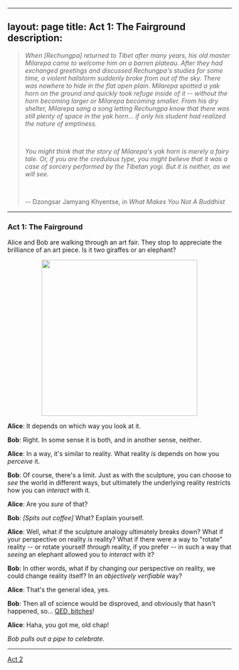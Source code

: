 

---
layout: page
title: Act 1: The Fairground
description:
---


>*When [Rechungpa] returned to Tibet after many years, his old master
  Milarepa came to welcome him on a barren plateau. After they had exchanged
  greetings and discussed Rechungpa's studies for some time, a violent
  hailstorm suddenly broke from out of the sky. There was nowhere to hide in
  the flat open plain. Milarepa spotted a yak horn on the ground and quickly
  took refuge inside of it -- without the horn becoming larger or Milarepa
  becoming smaller. From his dry shelter, Milarepa sang a song letting
  Rechungpa know that there was still plenty of space in the yak horn... if
  only his student had realized the nature of emptiness.*
>
> &nbsp;
>
>*You might think that the story of Milarepa's yak horn is merely a fairy
  tale. Or, if you are the credulous type, you might believe that it was a
  case of sorcery performed by the Tibetan yogi. But it is neither, as we
  will see.*
>
> &nbsp;
>
> -- Dzongsar Jamyang Khyentse, in *What Makes You Not A Buddhist*

---

### Act 1: The Fairground

Alice and Bob are walking through an art fair. They stop to appreciate
the brilliance of an art piece. Is it two giraffes or an elephant?

<img src="https://media.giphy.com/media/5toEgZw8NbH1k0NV8Y/giphy.gif" width="350" align="middle"
style="display: block; margin-left: auto; margin-right: auto;"/>

**Alice**: It depends on which way you look at it.

**Bob**: Right. In some sense it is both, and in another sense, neither.

**Alice**: In a way, it's similar to reality. What reality *is* depends
on how you *perceive* it.

**Bob**: Of course, there's a limit. Just as with the sculpture, you can
choose to *see* the world in different ways, but ultimately the
underlying reality restricts how you can *interact* with it.

**Alice**: Are you *sure* of that?

**Bob**: *[Spits out coffee]* What? Explain yourself.

**Alice**: Well, what if the sculpture analogy ultimately breaks down?
What if your perspective on reality *is* reality? What if there were a
way to "rotate" reality -- or rotate yourself *through* reality, if you
prefer -- in such a way that *seeing* an elephant allowed you to
*interact* with it?

**Bob**: In other words, what if by changing our perspective on reality,
we could change reality itself? In an *objectively verifiable* way?

**Alice**: That's the general idea, yes.

**Bob**: Then all of science would be disproved, and obviously that
hasn't happened, so... [QED, bitches](https://xkcd.com/622/)!

**Alice**: Haha, you got me, old chap!

*Bob pulls out a pipe to celebrate.*

---

[Act 2](act-2.html)
